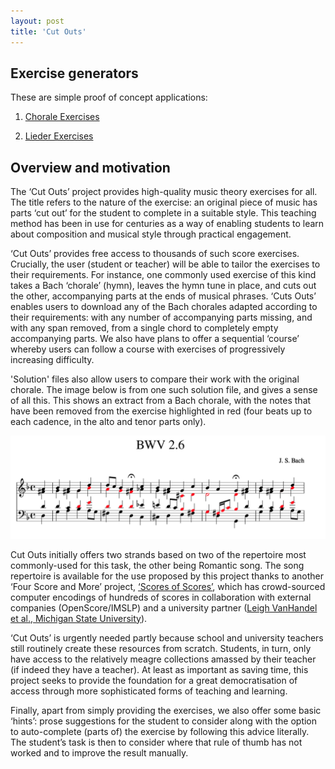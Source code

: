 ```yaml
---
layout: post
title: 'Cut Outs'
---
```


## Exercise generators

These are simple proof of concept applications:

1. [Chorale Exercises](/apps/chorales)

2. [Lieder Exercises](/apps/lieder)

## Overview and motivation

The ‘Cut Outs’ project provides high-quality music theory exercises for all.
The title refers to the nature of the exercise: an original piece of music has parts ‘cut out’ for the student to complete in a suitable style.
This teaching method has been in use for centuries as a way of enabling students to learn about composition and musical style through practical engagement.

‘Cut Outs’ provides free access to thousands of such score exercises.
Crucially, the user (student or teacher) will be able to tailor the exercises to their requirements.
For instance, one commonly used exercise of this kind takes a Bach ‘chorale’ (hymn), leaves the hymn tune in place, and cuts out the other, accompanying parts at the ends of musical phrases.
‘Cuts Outs’ enables users to download any of the Bach chorales adapted according to their requirements: with any number of accompanying parts missing, and with any span removed, from a single chord to completely empty accompanying parts.
We also have plans to offer a sequential ‘course’ whereby users can follow a course with exercises of progressively increasing difficulty.

'Solution' files also allow users to compare their work with the original chorale.
The image below is from one such solution file, and gives a sense of all this.
This shows an extract from a Bach chorale, with the notes that have been removed from the exercise highlighted in red (four beats up to each cadence, in the alto and tenor parts only).
<div class="image-collection">
    <img src="/images/CutOutChorale.png" alt="CutOuts Chorale Example" width="580">
</div>

Cut Outs initially offers two strands based on two of the repertoire most commonly-used for this task, the other being Romantic song.
The song repertoire is available for the use proposed by this project thanks to another ‘Four Score and More’ project, [‘Scores of Scores’](/scores-of-scores), which has crowd-sourced computer encodings of hundreds of scores in collaboration with external companies (OpenScore/IMSLP) and a university partner ([Leigh VanHandel et al., Michigan State University](http://www.music.msu.edu/faculty/profile/leigh)).

‘Cut Outs’ is urgently needed partly because school and university teachers still routinely create these resources from scratch. Students, in turn, only have access to the relatively meagre collections amassed by their teacher (if indeed they have a teacher). At least as important as saving time, this project seeks to provide the foundation for a great democratisation of access through more sophisticated forms of teaching and learning.

Finally, apart from simply providing the exercises, we also offer some basic ‘hints’: prose suggestions for the student to consider along with the option to auto-complete (parts of) the exercise by following this advice literally.
The student’s task is then to consider where that rule of thumb has not worked and to improve the result manually.
